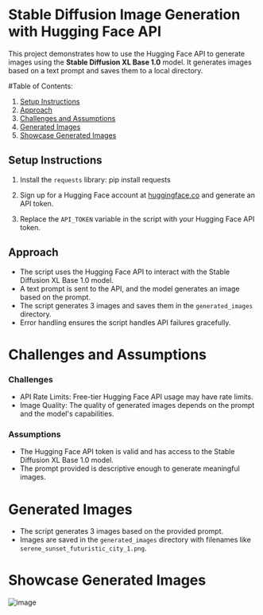 # Stable Diffusion Image Generation with Hugging Face API

This project demonstrates how to use the Hugging Face API to generate images using the **Stable Diffusion XL Base 1.0** model. It generates images based on a text prompt and saves them to a local directory.


#Table of Contents:
1. [Setup Instructions](#setup-instructions)
2. [Approach](#approach)
3. [Challenges and Assumptions](#challenges-and-assumptions)
4. [Generated Images](#generated-images)
5. [Showcase Generated Images](#showcase-generated-images)


## Setup Instructions

1. Install the `requests` library:
   pip install requests
   
2. Sign up for a Hugging Face account at [huggingface.co](https://huggingface.co/) and generate an API token.
3. Replace the `API_TOKEN` variable in the script with your Hugging Face API token.


## Approach

- The script uses the Hugging Face API to interact with the Stable Diffusion XL Base 1.0 model.
- A text prompt is sent to the API, and the model generates an image based on the prompt.
- The script generates 3 images and saves them in the `generated_images` directory.
- Error handling ensures the script handles API failures gracefully.


# Challenges and Assumptions

### Challenges
- API Rate Limits: Free-tier Hugging Face API usage may have rate limits.
- Image Quality: The quality of generated images depends on the prompt and the model's capabilities.

### Assumptions
- The Hugging Face API token is valid and has access to the Stable Diffusion XL Base 1.0 model.
- The prompt provided is descriptive enough to generate meaningful images.


# Generated Images

- The script generates 3 images based on the provided prompt.
- Images are saved in the `generated_images` directory with filenames like `serene_sunset_futuristic_city_1.png`.

# Showcase Generated Images
![image](https://github.com/user-attachments/assets/e7a89522-6f7d-442e-97ef-ea093ca75e8e)

